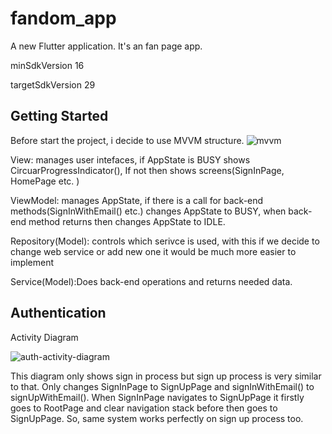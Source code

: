 # fandom_app

A new Flutter application. It's an fan page app.

minSdkVersion 16

targetSdkVersion 29

## Getting Started
Before start the project, i decide to use MVVM structure.
![mvvm](https://user-images.githubusercontent.com/32385870/113514652-9bf3ea80-9578-11eb-8d65-e91a38a2d9c5.png)

View: manages user intefaces, if AppState is BUSY shows CircuarProgressIndicator(), If not then shows screens(SignInPage, HomePage etc. )

ViewModel: manages AppState, if there is a call for back-end methods(SignInWithEmail() etc.) changes AppState to BUSY, when back-end method returns then changes AppState to IDLE. 

Repository(Model): controls which serivce is used, with this if we decide to change web service or add new one it would be much more easier to implement

Service(Model):Does back-end operations and returns needed data.

## Authentication

Activity Diagram

![auth-activity-diagram](https://user-images.githubusercontent.com/32385870/114678926-64bdd000-9d14-11eb-9d69-d754c3f540fa.png)

This diagram only shows sign in process but sign up process is very similar to that. Only changes SignInPage to SignUpPage and signInWithEmail() to signUpWithEmail().
When SignInPage navigates to SignUpPage it firstly goes to RootPage and clear navigation stack before then goes to SignUpPage. So, same system works perfectly on sign up process too.

